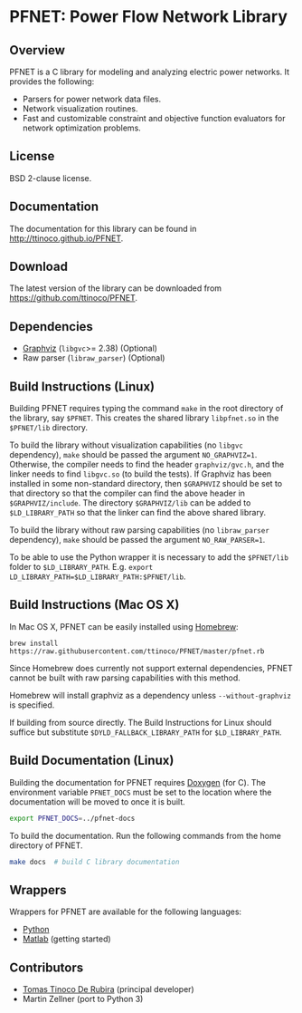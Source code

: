 # PFNET: Power Flow Network Library #

## Overview ##

PFNET is a C library for modeling and analyzing electric power networks. It provides the following:

* Parsers for power network data files.
* Network visualization routines.
* Fast and customizable constraint and objective function evaluators for network optimization problems.

## License ##

BSD 2-clause license.

## Documentation ##

The documentation for this library can be found in http://ttinoco.github.io/PFNET.

## Download ##

The latest version of the library can be downloaded from https://github.com/ttinoco/PFNET.

## Dependencies ##

* [Graphviz](http://www.graphviz.org/) (``libgvc``>= 2.38) (Optional)
* Raw parser (``libraw_parser``) (Optional)

## Build Instructions (Linux) ##

Building PFNET requires typing the command ``make`` in the root directory of the library, say ``$PFNET``. This creates the shared library ``libpfnet.so`` in the ``$PFNET/lib`` directory.

To build the library without visualization capabilities (no ``libgvc`` dependency), ``make`` should be passed the argument ``NO_GRAPHVIZ=1``. Otherwise, the compiler needs to find the header ``graphviz/gvc.h``, and the linker needs to find ``libgvc.so`` (to build the tests). If Graphviz has been installed in some non-standard directory, then ``$GRAPHVIZ`` should be set to that directory so that the compiler can find the above header in ``$GRAPHVIZ/include``. The directory ``$GRAPHVIZ/lib`` can be added to ``$LD_LIBRARY_PATH`` so that the linker can find the above shared library.

To build the library without raw parsing capabilities (no ``libraw_parser`` dependency), ``make`` should be passed the argument ``NO_RAW_PARSER=1``.

To be able to use the Python wrapper it is necessary to add the ``$PFNET/lib``  folder to ``$LD_LIBRARY_PATH``. E.g. ```export LD_LIBRARY_PATH=$LD_LIBRARY_PATH:$PFNET/lib```.

## Build Instructions (Mac OS X)

In Mac OS X, PFNET can be easily installed using [Homebrew](http://brew.sh):

    brew install https://raw.githubusercontent.com/ttinoco/PFNET/master/pfnet.rb

Since Homebrew does currently not support external dependencies, PFNET cannot be built with raw parsing capabilities with this method.

Homebrew will install graphviz as a dependency unless ``--without-graphviz`` is specified.

If building from source directly. The Build Instructions for Linux should suffice but substitute ``$DYLD_FALLBACK_LIBRARY_PATH`` for ``$LD_LIBRARY_PATH``.

## Build Documentation (Linux) ##

Building the documentation for PFNET requires [Doxygen](http://www.stack.nl/~dimitri/doxygen/) (for C). The environment variable ``PFNET_DOCS`` must be set to the location where the documentation will be moved to once it is built.

```bash
export PFNET_DOCS=../pfnet-docs
```

To build the documentation. Run the following commands from the home directory of PFNET.

```bash
make docs  # build C library documentation
```

## Wrappers ##

Wrappers for PFNET are available for the following languages:

* [Python](http://ttinoco.github.io/PFNET/python)
* [Matlab](http://ttinoco.github.io/PFNET/matlab) (getting started)

## Contributors ##

* [Tomas Tinoco De Rubira](http://n.ethz.ch/~tomast/) (principal developer)
* Martin Zellner (port to Python 3)
